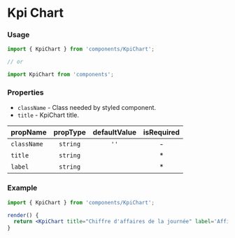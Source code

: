 # Kpi Chart

### Usage

```jsx
import { KpiChart } from 'components/KpiChart';

// or

import KpiChart from 'components';
```

<!-- STORY -->

### Properties

- `className` - Class needed by styled component.
- `title` - KpiChart title.

| propName    | propType | defaultValue | isRequired |
| ----------- | :------: | :----------: | :--------: |
| `className` | `string` |     `''`     |     -      |
| `title`     | `string` |              |     \*     |
| `label`     | `string` |              |     \*     |

### Example

```jsx
import { KpiChart } from 'components/KpiChart';

render() {
  return <KpiChart title="Chiffre d'affaires de la journée" label='Afficher le rapport' />
}
```
